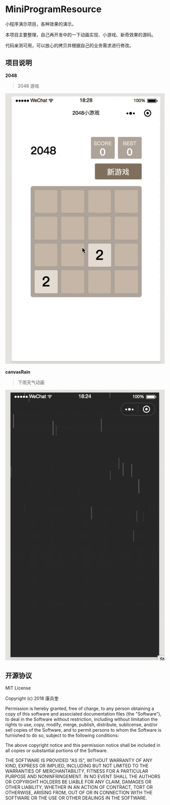 # MiniProgramResource
小程序演示项目，各种效果的演示。

本项目主要整理，自己再开发中的一下动画实现、小游戏、新奇效果的源码。

代码亲测可用，可以放心的拷贝并根据自己的业务需求进行修改。

## 项目说明

**2048**

> 2048 游戏

![2048](/images/2048.gif)

**canvasRain**

> 下雨天气动画

![rain](/images/rain.gif)

## 开源协议

MIT License

Copyright (c) 2018 康兵奎

Permission is hereby granted, free of charge, to any person obtaining a copy
of this software and associated documentation files (the "Software"), to deal
in the Software without restriction, including without limitation the rights
to use, copy, modify, merge, publish, distribute, sublicense, and/or sell
copies of the Software, and to permit persons to whom the Software is
furnished to do so, subject to the following conditions:

The above copyright notice and this permission notice shall be included in all
copies or substantial portions of the Software.

THE SOFTWARE IS PROVIDED "AS IS", WITHOUT WARRANTY OF ANY KIND, EXPRESS OR
IMPLIED, INCLUDING BUT NOT LIMITED TO THE WARRANTIES OF MERCHANTABILITY,
FITNESS FOR A PARTICULAR PURPOSE AND NONINFRINGEMENT. IN NO EVENT SHALL THE
AUTHORS OR COPYRIGHT HOLDERS BE LIABLE FOR ANY CLAIM, DAMAGES OR OTHER
LIABILITY, WHETHER IN AN ACTION OF CONTRACT, TORT OR OTHERWISE, ARISING FROM,
OUT OF OR IN CONNECTION WITH THE SOFTWARE OR THE USE OR OTHER DEALINGS IN THE
SOFTWARE.
